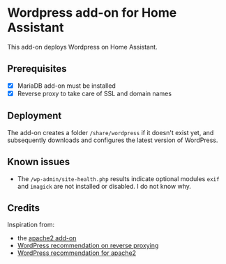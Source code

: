 # Wordpress add-on for Home Assistant

This add-on deploys Wordpress on Home Assistant.

## Prerequisites

- [x] MariaDB add-on must be installed
- [x] Reverse proxy to take care of SSL and domain names

## Deployment

The add-on creates a folder `/share/wordpress` if it doesn't exist yet, and subsequently downloads and configures the latest version of WordPress.

## Known issues

- The `/wp-admin/site-health.php` results indicate optional modules `exif` and `imagick` are not installed or disabled. I do not know why.

## Credits

Inspiration from:

- the [apache2 add-on](https://github.com/FaserF/hassio-addons/tree/master/apache2)
- [WordPress recommendation on reverse proxying](https://wordpress.org/documentation/article/administration-over-ssl/)
- [WordPress recommendation for apache2](https://wordpress.org/documentation/article/nginx/)
